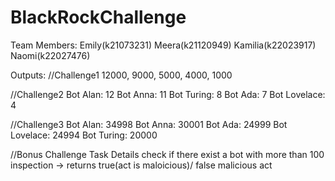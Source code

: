 # BlackRockChallenge
 Team Members: 
 Emily(k21073231)
 Meera(k21120949)
 Kamilia(k22023917)
 Naomi(k22027476)
 
 Outputs:
 //Challenge1
 12000, 9000, 5000, 4000, 1000 
 
 //Challenge2
 Bot Alan: 12
 Bot Anna: 11
 Bot Turing: 8
 Bot Ada: 7
 Bot Lovelace: 4
 
 
//Challenge3 
Bot Alan: 34998
Bot Anna: 30001
Bot Ada: 24999
Bot Lovelace: 24994
Bot Turing: 20000

//Bonus Challenge Task Details 
check if there exist a bot with more than 100 inspection -> returns true(act is maloicious)/ false malicious act 

